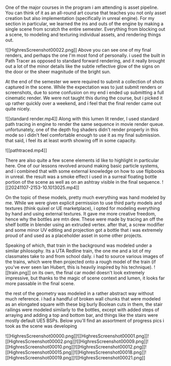 One of the major courses in the program i am attending is asset pipeline. You can think of it as an all-round art course that teaches you not only asset creation but also implementation (specifically in unreal engine). For my section in particular, we learned the ins and outs of the engine by making a single scene from scratch the entire semester. Everything from blocking out a scene, to modeling and texturing individual assets, and rendering things out.

![[HighresScreenshot00022.png]]
Above you can see one of my final renders, and perhaps the one I'm most fond of personally. i used the built in Path Tracer as opposed to standard forward rendering, and it really brought out a lot of the minor details like the subtle reflective glow of the signs on the door or the sheer magnitude of the bright sun.

At the end of the semester we were required to submit a collection of shots captured in the scene. While the expectation was to just submit renders or screenshots, due to some confusion on my end i ended up submitting a full cinematic render. We were not taught this during the course, but i picked it up rather quickly over a weekend, and i feel that the final render came out quite nicely.

![[standard render.mp4]]
Along with this lumen lit render, I used standard path tracing in engine to render the same sequence in movie render queue. unfortunately, one of the depth fog shaders didn't render properly in this mode so i didn't feel comfortable enough to use it as my final submission. that said, i feel its at least worth showing off in some capacity.

![[pathtraced.mp4]]

There are also quite a few scene elements id like to highlight in particular here. One of our lessons revolved around making basic particle systems, and i combined that with some external knowledge on how to use flipbooks in unreal. the result was a smoke effect i used in a surreal floating bottle portion of the scene as well as on an ashtray visible in the final sequence.
![[20241107-2153-10.1013025.mp4]]

On the topic of these models, pretty much everything was hand modeled by me. While we were given explicit permission to use third party models and textures (think quixel or UE marketplace), i opted for modeling everything by hand and using external textures. It gave me more creative freedom, hence why the bottles are mtn dew. These were made by tracing an off the shelf bottle in blender using an extruded vertex. after that, a screw modifier and some minor UV editing and projection got a bottle that i was extremely proud of and used as a placeholder asset in some other projects.

Speaking of which, that train in the background was modeled under a similar philosophy. Its a UTA Redline train, the one me and a lot of my classmates take to and from school daily. i had to source various images of the trains, which were then projected onto a rough model of the train (if you've ever seen Ian Hubert, this is heavily inspired by his technique). 
![[train.png]]
on its own, the final car model doesn't look extremely impressive, but thanks to the magic of scene context and lumen, it looks far more passable in the final scene.

the rest of the geometry was modeled in a rather abstract way without much reference. i had a handful of broken wall chunks that were modeled as an elongated square with these big burly Boolean cuts in them, the stair railings were modeled similarly to the bottles, except with added steps of arraying and adding a top and bottom bar, and things like the stairs were mostly default UE5 BSPs. Below you'll find an assortment of progress pics i took as the scene was developing

![[HighresScreenshot00000.png]]![[HighresScreenshot00001.png]]![[HighresScreenshot00002.png]]![[HighresScreenshot00009.png]]![[HighresScreenshot00010.png]]![[HighresScreenshot00012.png]]![[HighresScreenshot00015.png]]![[HighresScreenshot00018.png]]![[HighresScreenshot00019.png]]![[HighresScreenshot00021.png]]